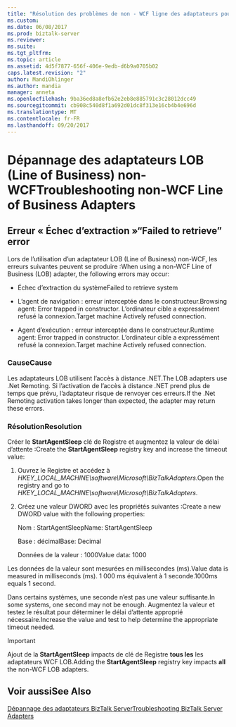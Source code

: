 ```yaml
---
title: "Résolution des problèmes de non - WCF ligne des adaptateurs pour les entreprises | Documents Microsoft"
ms.custom: 
ms.date: 06/08/2017
ms.prod: biztalk-server
ms.reviewer: 
ms.suite: 
ms.tgt_pltfrm: 
ms.topic: article
ms.assetid: 4d5f7877-656f-406e-9edb-d6b9a0705b02
caps.latest.revision: "2"
author: MandiOhlinger
ms.author: mandia
manager: anneta
ms.openlocfilehash: 9ba36ed8a8efb62e2eb8e885791c3c28012dcc49
ms.sourcegitcommit: cb908c540d8f1a692d01dc8f313e16cb4b4e696d
ms.translationtype: MT
ms.contentlocale: fr-FR
ms.lasthandoff: 09/20/2017
---
```

# <a name="troubleshooting-non-wcf-line-of-business-adapters"></a><span data-ttu-id="b2af4-102">Dépannage des adaptateurs LOB (Line of Business) non-WCF</span><span class="sxs-lookup"><span data-stu-id="b2af4-102">Troubleshooting non-WCF Line of Business Adapters</span></span>
## <a name="failed-to-retrieve-error"></a><span data-ttu-id="b2af4-103">Erreur « Échec d’extraction »</span><span class="sxs-lookup"><span data-stu-id="b2af4-103">“Failed to retrieve” error</span></span>  
 <span data-ttu-id="b2af4-104">Lors de l’utilisation d’un adaptateur LOB (Line of Business) non-WCF, les erreurs suivantes peuvent se produire :</span><span class="sxs-lookup"><span data-stu-id="b2af4-104">When using a non-WCF Line of Business (LOB) adapter, the following errors may occur:</span></span>  
  
-   <span data-ttu-id="b2af4-105">Échec d’extraction du système</span><span class="sxs-lookup"><span data-stu-id="b2af4-105">Failed to retrieve system</span></span>  
  
-   <span data-ttu-id="b2af4-106">L’agent de navigation : erreur interceptée dans le constructeur.</span><span class="sxs-lookup"><span data-stu-id="b2af4-106">Browsing agent: Error trapped in constructor.</span></span> <span data-ttu-id="b2af4-107">L’ordinateur cible a expressément refusé la connexion.</span><span class="sxs-lookup"><span data-stu-id="b2af4-107">Target machine Actively refused connection.</span></span>  
  
-   <span data-ttu-id="b2af4-108">Agent d’exécution : erreur interceptée dans le constructeur.</span><span class="sxs-lookup"><span data-stu-id="b2af4-108">Runtime agent: Error trapped in constructor.</span></span> <span data-ttu-id="b2af4-109">L’ordinateur cible a expressément refusé la connexion.</span><span class="sxs-lookup"><span data-stu-id="b2af4-109">Target machine Actively refused connection.</span></span>  
  
### <a name="cause"></a><span data-ttu-id="b2af4-110">Cause</span><span class="sxs-lookup"><span data-stu-id="b2af4-110">Cause</span></span>  
 <span data-ttu-id="b2af4-111">Les adaptateurs LOB utilisent l’accès à distance .NET.</span><span class="sxs-lookup"><span data-stu-id="b2af4-111">The LOB adapters use .Net Remoting.</span></span> <span data-ttu-id="b2af4-112">Si l’activation de l’accès à distance .NET prend plus de temps que prévu, l’adaptateur risque de renvoyer ces erreurs.</span><span class="sxs-lookup"><span data-stu-id="b2af4-112">If the .Net Remoting activation takes longer than expected, the adapter may return these errors.</span></span>  
  
### <a name="resolution"></a><span data-ttu-id="b2af4-113">Résolution</span><span class="sxs-lookup"><span data-stu-id="b2af4-113">Resolution</span></span>  
 <span data-ttu-id="b2af4-114">Créer le **StartAgentSleep** clé de Registre et augmentez la valeur de délai d’attente :</span><span class="sxs-lookup"><span data-stu-id="b2af4-114">Create the **StartAgentSleep** registry key and increase the timeout value:</span></span>  
  
1.  <span data-ttu-id="b2af4-115">Ouvrez le Registre et accédez à *HKEY_LOCAL_MACHINE\software\Microsoft\BizTalkAdapters*.</span><span class="sxs-lookup"><span data-stu-id="b2af4-115">Open the registry and go to *HKEY_LOCAL_MACHINE\software\Microsoft\BizTalkAdapters*.</span></span>  
  
2.  <span data-ttu-id="b2af4-116">Créez une valeur DWORD avec les propriétés suivantes :</span><span class="sxs-lookup"><span data-stu-id="b2af4-116">Create a new DWORD value with the following properties:</span></span>  
  
     <span data-ttu-id="b2af4-117">Nom : StartAgentSleep</span><span class="sxs-lookup"><span data-stu-id="b2af4-117">Name: StartAgentSleep</span></span>  
  
     <span data-ttu-id="b2af4-118">Base : décimal</span><span class="sxs-lookup"><span data-stu-id="b2af4-118">Base: Decimal</span></span>  
  
     <span data-ttu-id="b2af4-119">Données de la valeur : 1000</span><span class="sxs-lookup"><span data-stu-id="b2af4-119">Value data: 1000</span></span>  
  
 <span data-ttu-id="b2af4-120">Les données de la valeur sont mesurées en millisecondes (ms).</span><span class="sxs-lookup"><span data-stu-id="b2af4-120">Value data is measured in milliseconds (ms).</span></span> <span data-ttu-id="b2af4-121">1 000 ms équivalent à 1 seconde.</span><span class="sxs-lookup"><span data-stu-id="b2af4-121">1000ms equals 1 second.</span></span>  
  
 <span data-ttu-id="b2af4-122">Dans certains systèmes, une seconde n’est pas une valeur suffisante.</span><span class="sxs-lookup"><span data-stu-id="b2af4-122">In some systems, one second may not be enough.</span></span> <span data-ttu-id="b2af4-123">Augmentez la valeur et testez le résultat pour déterminer le délai d’attente approprié nécessaire.</span><span class="sxs-lookup"><span data-stu-id="b2af4-123">Increase the value and test to help determine the appropriate timeout needed.</span></span>  
  
> [!IMPORTANT]
>  <span data-ttu-id="b2af4-124">Ajout de la **StartAgentSleep** impacts de clé de Registre **tous les** les adaptateurs WCF LOB.</span><span class="sxs-lookup"><span data-stu-id="b2af4-124">Adding the **StartAgentSleep** registry key impacts **all** the non-WCF LOB adapters.</span></span>  
  
## <a name="see-also"></a><span data-ttu-id="b2af4-125">Voir aussi</span><span class="sxs-lookup"><span data-stu-id="b2af4-125">See Also</span></span>  
 [<span data-ttu-id="b2af4-126">Dépannage des adaptateurs BizTalk Server</span><span class="sxs-lookup"><span data-stu-id="b2af4-126">Troubleshooting BizTalk Server Adapters</span></span>](../core/troubleshooting-biztalk-server-adapters.md)